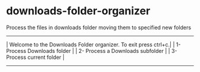 # downloads-folder-organizer
Process the files in downloads folder moving them to specified new folders

*******************************************************************
| Welcome to the Downloads Folder organizer. To exit press ctrl+c.|
| 1- Process Downloads folder                                     |
| 2- Process a Downloads subfolder                                |
| 3- Process current folder                                       |
*******************************************************************

